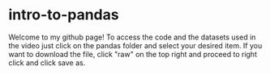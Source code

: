 # intro-to-pandas

Welcome to my github page! To access the code and the datasets used in the video just click on the pandas folder and select your desired item. If you want to download the file, click "raw" on the top right and proceed to right click and click save as.
